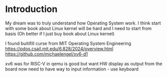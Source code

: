 # Introduction

My dream was to truly understand how Operating System work.
I think start with some book about Linux kernel will be hard and I need to start from basis (Oh better if I just buy book about Linux kernel)

I found buitifill curse from MIT Operating System Engineering https://pdos.csail.mit.edu/6.828/2024/overview.html
https://github.com/michaelengel/xv6-d1

xv6 was for RISC-V in qemu is good but want HW
display as output from the board now need to have way to input information - use keyboard


